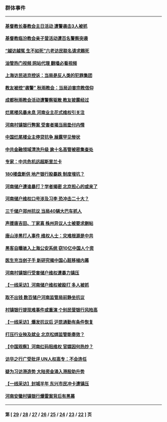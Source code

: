 ### 群体事件
---
#### [基督教长春教会主日活动 遭警袭击3人被抓](../../pages/ncid279/n13806935.md?08220445) 
#### [基督教临汾教会亲子营活动遭百名警察突袭](../../pages/ncid279/n13806527.md?08220445) 
#### [“越访越冤 生不如死”六老访民联名请求赐死](../../pages/ncid279/n13805907.md?08220445) 
#### [油管热门视频 网站代理 翻墙必看视频](http://209.222.30.114:81/youtube.html?08220445)
#### [上海访民进京控诉：当局是反人类的犯罪集团](../../pages/ncid279/n13803858.md?08220445) 
#### [教友被控“袭警” 秋雨教会：当局迫害宗教信仰](../../pages/ncid279/n13803563.md?08220445) 
#### [成都秋雨教会活动遭警察驱散 教友披露经过](../../pages/ncid279/n13802541.md?08220445) 
#### [烂尾楼风暴未息 河南业主花式维权引关注](../../pages/ncid279/n13794519.md?08220445) 
#### [河南村镇银行弊案 受害者揭当局垫付内情](../../pages/ncid279/n13791990.md?08220445) 
#### [中国烂尾楼业主停贷抗争 展露罕见惨状](../../pages/ncid279/n13787794.md?08220445) 
#### [中共金融领域清洗升级 逾十名高管被密集查处](../../pages/ncid279/n13782694.md?08220445) 
#### [专家：中共危机远超斯里兰卡](../../pages/ncid279/n13782248.md?08220445) 
#### [180楼盘断供 地产银行股暴跌 制度埋坑？](../../pages/ncid279/n13780778.md?08220445) 
#### [河南储户遭谁暴打？学者揭密 北京担心的或来了](../../pages/ncid279/n13779407.md?08220445) 
#### [河南储户维权口号涉及习李 恐冲击二十大？](../../pages/ncid279/n13778148.md?08220445) 
#### [三千储户郑州抗议 当局40辆大巴车抓人](../../pages/ncid279/n13777593.md?08220445) 
#### [声援唐吉田、丁家喜 株州异议人士被要求删帖](../../pages/ncid279/n13775534.md?08220445) 
#### [唐山涉黑打人事件 维权人士：灾难根源是中共](../../pages/ncid279/n13773534.md?08220445) 
#### [黑客自曝骇入上海公安系统 窃10亿中国人个资](../../pages/ncid279/n13773395.md?08220445) 
#### [医生充当刽子手 新研究揭中国心脏移植内幕](../../pages/ncid279/n13772291.md?08220445) 
#### [河南村镇银行受害储户维权遭暴力镇压](../../pages/ncid279/n13770841.md?08220445) 
#### [【一线采访】河南储户维权被殴打 多人被抓](../../pages/ncid279/n13768629.md?08220445) 
#### [取不出钱 数百储户河南监管局前静坐抗议](../../pages/ncid279/n13767198.md?08220445) 
#### [村镇银行提现难事件或重演 个别民营银行风险高](../../pages/ncid279/n13764495.md?08220445) 
#### [【一线采访】爆发抗议后 沪昆通勤有条件恢复](../../pages/ncid279/n13763504.md?08220445) 
#### [打压行业殃及就业 北京松绑监管能奏效？](../../pages/ncid279/n13761130.md?08220445) 
#### [【中国观察】河南红码阻维权 官媒因何热炒？](../../pages/ncid279/n13760146.md?08220445) 
#### [访华之行广受批评 UN人权高专：不会连任](../../pages/ncid279/n13758655.md?08220445) 
#### [疑为习访港造势 大陆资金涌入港股助升势](../../pages/ncid279/n13756127.md?08220445) 
#### [【一线采访】封城半年 东兴市民冲卡遭镇压](../../pages/ncid279/n13754277.md?08220445) 
#### [河南安徽村镇银行爆雷案背后有黑幕](../../pages/ncid279/n13754230.md?08220445) 

---
#### 第 [ [29](./29.md?08220445) / [28](./28.md?08220445) / [27](./27.md?08220445) / [26](./26.md?08220445) / [25](./25.md?08220445) / [24](./24.md?08220445) / [23](./23.md?08220445) / [22](./22.md?08220445) ] 页
